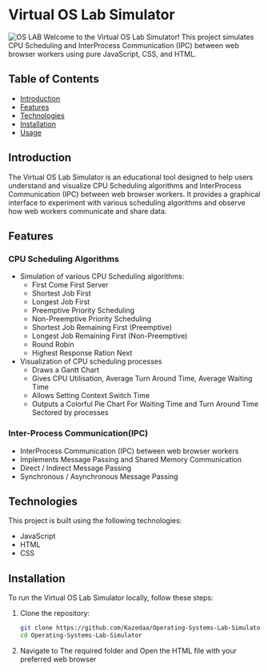 # Virtual OS Lab Simulator
![OS LAB](https://img.shields.io/badge/CatBot-v1.0-brightgreen)
Welcome to the Virtual OS Lab Simulator! This project simulates CPU Scheduling and InterProcess Communication (IPC) between web browser workers using pure JavaScript, CSS, and HTML.

## Table of Contents

- [Introduction](#introduction)
- [Features](#features)
- [Technologies](#technologies)
- [Installation](#installation)
- [Usage](#usage)

## Introduction

The Virtual OS Lab Simulator is an educational tool designed to help users understand and visualize CPU Scheduling algorithms and InterProcess Communication (IPC) between web browser workers. It provides a graphical interface to experiment with various scheduling algorithms and observe how web workers communicate and share data.

## Features
### CPU Scheduling Algorithms
  - Simulation of various CPU Scheduling algorithms:
     - First Come First Server
     - Shortest Job First
     - Longest Job First
     - Preemptive Priority Scheduling
     - Non-Preemptive Priority Scheduling
     - Shortest Job Remaining First (Preemptive)
     - Longest Job Remaining First (Non-Preemptive)
     - Round Robin
     - Highest Response Ration Next
  - Visualization of CPU scheduling processes
      - Draws a Gantt Chart
      - Gives CPU Utilisation, Average Turn Around Time, Average Waiting Time
      - Allows Setting Context Switch Time
      - Outputs a Colorful Pie Chart For Waiting Time and Turn Around Time Sectored by processes
  
### Inter-Process Communication(IPC)
- InterProcess Communication (IPC) between web browser workers
- Implements Message Passing and Shared Memory Communication
- Direct / Indirect Message Passing
- Synchronous / Asynchronous Message Passing

## Technologies

This project is built using the following technologies:

- JavaScript
- HTML
- CSS

## Installation

To run the Virtual OS Lab Simulator locally, follow these steps:

1. Clone the repository:
   ```bash
   git clone https://github.com/Kazedaa/Operating-Systems-Lab-Simulator
   cd Operating-Systems-Lab-Simulator
   ```
2. Navigate to The required folder and Open the HTML file with your preferred web browser
